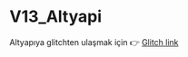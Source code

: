 # V13_Altyapi
Altyapıya glitchten ulaşmak için 👉 [Glitch link](https://glitch.com/edit/#!/remix/v13altyapiardademr)
